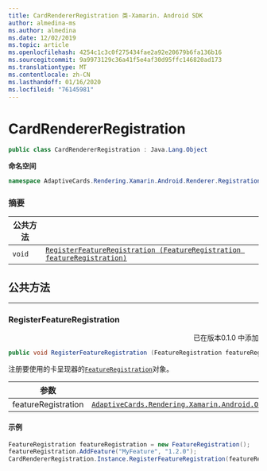 ```yaml
---
title: CardRendererRegistration 类-Xamarin. Android SDK
author: almedina-ms
ms.author: almedina
ms.date: 12/02/2019
ms.topic: article
ms.openlocfilehash: 4254c1c3c0f275434fae2a92e20679b6fa136b16
ms.sourcegitcommit: 9a9973129c36a41f5e4af30d95ffc146820ad173
ms.translationtype: MT
ms.contentlocale: zh-CN
ms.lasthandoff: 01/16/2020
ms.locfileid: "76145981"
---
```

# <a name="cardrendererregistration"></a>CardRendererRegistration

```csharp
public class CardRendererRegistration : Java.Lang.Object
```

**命名空间**
```csharp
namespace AdaptiveCards.Rendering.Xamarin.Android.Renderer.Registration
```

### <a name="summary"></a>摘要

| 公共方法 | |
| --- | ---- |
| ```void``` | [```RegisterFeatureRegistration (FeatureRegistration featureRegistration)```](#registerfeatureregistration) |

## <a name="public-methods"></a>公共方法

--- 

### <a id="registerfeatureregistration"></a>RegisterFeatureRegistration
<p style='text-align:right'>已在版本0.1.0 中添加</p>

```csharp
public void RegisterFeatureRegistration (FeatureRegistration featureRegistration)
```

注册要使用的卡呈现器的[```FeatureRegistration```](adaptivecards-rendering-xamarin-android-objectmodel-featureregistration.md)对象。

| 参数 | |
| --- | --- |
| featureRegistration | [```AdaptiveCards.Rendering.Xamarin.Android.ObjectModel.FeatureRegistration```](adaptivecards-rendering-xamarin-android-objectmodel-featureregistration.md) |

#### <a name="sample"></a>示例

```csharp
FeatureRegistration featureRegistration = new FeatureRegistration();
featureRegistration.AddFeature("MyFeature", "1.2.0");
CardRendererRegistration.Instance.RegisterFeatureRegistration(featureRegistration);
```